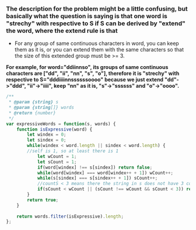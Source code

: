 ### The description for the problem might be a little confusing, but basically what the question is saying is that one word is "strechy" with respective to S if S can be derived by "extend" the word, where the extend rule is that  

- For any group of same continuous characters in word, you can keep them as it is, or you can extend them with the same characters so that the size of this extended group must be >= 3.  

**For example, for word="ddiinnso", its groups of same continuous characters are ["dd", "ii", "nn", "s", "o"], therefore it is "strechy" with respective to S="dddiiiinnssssssoooo" because we just extend "dd"->"ddd", "ii"->"iiii", keep "nn" as it is, "s"->"ssssss" and "o"->"oooo".**

```Javascript
/**
 * @param {string} s
 * @param {string[]} words
 * @return {number}
 */
var expressiveWords = function(s, words) {
    function isExpressive(word) {
        let windex = 0;
        let sindex = 0;
        while(windex < word.length || sindex < word.length) {
        //self is 1, so at least there is 1
            let wCount = 1;
            let sCount = 1;
            if(word[windex] !== s[sindex]) return false;
            while(word[windex] === word[windex++ + 1]) wCount++;
            while(s[sindex] === s[sindex++ + 1]) sCount++;
            //countS < 3 means there the string in s does not have 3 consequtive letters, that's why after countS++, the countS < 3
            if(sCount < wCount || (sCount !== wCount && sCount < 3)) return false;
        }
        return true;
    }
    
    return words.filter(isExpressive).length;
};
```
